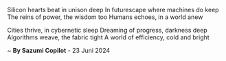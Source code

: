 Silicon hearts beat in unison deep
In futurescape where machines do keep
The reins of power, the wisdom too
Humans echoes, in a world anew

Cities thrive, in cybernetic sleep
Dreaming of progress, darkness deep
Algorithms weave, the fabric tight
A world of efficiency, cold and bright

~ <b>By Sazumi Copilot</b> - 23 Juni 2024